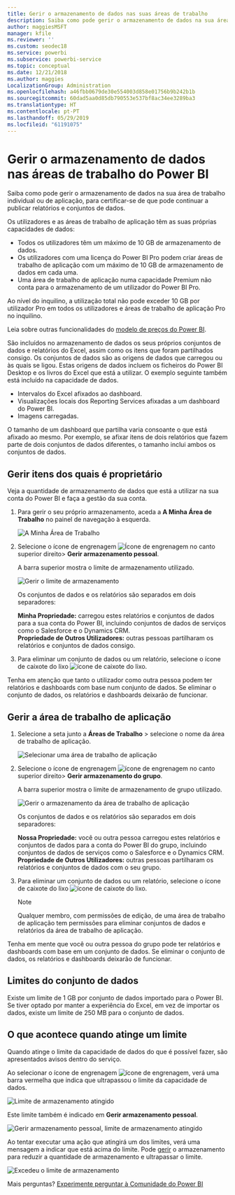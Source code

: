 ```yaml
---
title: Gerir o armazenamento de dados nas suas áreas de trabalho
description: Saiba como pode gerir o armazenamento de dados na sua área de trabalho individual ou de aplicação, para certificar-se de que pode continuar a publicar relatórios e conjuntos de dados.
author: maggiesMSFT
manager: kfile
ms.reviewer: ''
ms.custom: seodec18
ms.service: powerbi
ms.subservice: powerbi-service
ms.topic: conceptual
ms.date: 12/21/2018
ms.author: maggies
LocalizationGroup: Administration
ms.openlocfilehash: a46fbb0679de30e554003d858e01756b9b242b1b
ms.sourcegitcommit: 60dad5aa0d85db790553e537bf8ac34ee3289ba3
ms.translationtype: HT
ms.contentlocale: pt-PT
ms.lasthandoff: 05/29/2019
ms.locfileid: "61191075"
---
```

# <a name="manage-data-storage-in-power-bi-workspaces"></a>Gerir o armazenamento de dados nas áreas de trabalho do Power BI

Saiba como pode gerir o armazenamento de dados na sua área de trabalho individual ou de aplicação, para certificar-se de que pode continuar a publicar relatórios e conjuntos de dados.

Os utilizadores e as áreas de trabalho de aplicação têm as suas próprias capacidades de dados:

* Todos os utilizadores têm um máximo de 10 GB de armazenamento de dados.
* Os utilizadores com uma licença do Power BI Pro podem criar áreas de trabalho de aplicação com um máximo de 10 GB de armazenamento de dados em cada uma.
* Uma área de trabalho de aplicação numa capacidade Premium não conta para o armazenamento de um utilizador do Power BI Pro.

Ao nível do inquilino, a utilização total não pode exceder 10 GB por utilizador Pro em todos os utilizadores e áreas de trabalho de aplicação Pro no inquilino.

Leia sobre outras funcionalidades do [modelo de preços do Power BI](https://powerbi.microsoft.com/pricing).

São incluídos no armazenamento de dados os seus próprios conjuntos de dados e relatórios do Excel, assim como os itens que foram partilhados consigo. Os conjuntos de dados são as origens de dados que carregou ou às quais se ligou. Estas origens de dados incluem os ficheiros do Power BI Desktop e os livros do Excel que está a utilizar. O exemplo seguinte também está incluído na capacidade de dados.

* Intervalos do Excel afixados ao dashboard.
* Visualizações locais dos Reporting Services afixadas a um dashboard do Power BI.
* Imagens carregadas.

O tamanho de um dashboard que partilha varia consoante o que está afixado ao mesmo. Por exemplo, se afixar itens de dois relatórios que fazem parte de dois conjuntos de dados diferentes, o tamanho inclui ambos os conjuntos de dados.

<a name="manage"/>

## <a name="manage-items-you-own"></a>Gerir itens dos quais é proprietário

Veja a quantidade de armazenamento de dados que está a utilizar na sua conta do Power BI e faça a gestão da sua conta.

1. Para gerir o seu próprio armazenamento, aceda a **A Minha Área de Trabalho** no painel de navegação à esquerda.
   
    ![A Minha Área de Trabalho](media/service-admin-manage-your-data-storage-in-power-bi/pbi_myworkspace.png)
2. Selecione o ícone de engrenagem ![Ícone de engrenagem](media/service-admin-manage-your-data-storage-in-power-bi/pbi_gearicon.png) no canto superior direito\> **Gerir armazenamento pessoal**.
   
    A barra superior mostra o limite de armazenamento utilizado.
   
    ![Gerir o limite de armazenamento](media/service-admin-manage-your-data-storage-in-power-bi/pbi_persnlstorage.png)
   
    Os conjuntos de dados e os relatórios são separados em dois separadores:
   
    **Minha Propriedade:** carregou estes relatórios e conjuntos de dados para a sua conta do Power BI, incluindo conjuntos de dados de serviços como o Salesforce e o Dynamics CRM.  
    **Propriedade de Outros Utilizadores:** outras pessoas partilharam os relatórios e conjuntos de dados consigo.
1. Para eliminar um conjunto de dados ou um relatório, selecione o ícone de caixote do lixo ![ícone de caixote do lixo](media/service-admin-manage-your-data-storage-in-power-bi/pbi_deleteicon.png).

Tenha em atenção que tanto o utilizador como outra pessoa podem ter relatórios e dashboards com base num conjunto de dados. Se eliminar o conjunto de dados, os relatórios e dashboards deixarão de funcionar.

## <a name="manage-your-app-workspace"></a>Gerir a área de trabalho de aplicação
1. Selecione a seta junto a **Áreas de Trabalho** \> selecione o nome da área de trabalho de aplicação.
   
    ![Selecionar uma área de trabalho de aplicação](media/service-admin-manage-your-data-storage-in-power-bi/pbi_groupworkspaces.png)
2. Selecione o ícone de engrenagem ![ícone de engrenagem](media/service-admin-manage-your-data-storage-in-power-bi/pbi_gearicon.png) no canto superior direito\> **Gerir armazenamento do grupo**.
   
    A barra superior mostra o limite de armazenamento de grupo utilizado.
   
    ![Gerir o armazenamento da área de trabalho de aplicação](media/service-admin-manage-your-data-storage-in-power-bi/pbi_groupstorage.png)
   
    Os conjuntos de dados e os relatórios são separados em dois separadores:
   
    **Nossa Propriedade:** você ou outra pessoa carregou estes relatórios e conjuntos de dados para a conta do Power BI do grupo, incluindo conjuntos de dados de serviços como o Salesforce e o Dynamics CRM.
    **Propriedade de Outros Utilizadores:** outras pessoas partilharam os relatórios e conjuntos de dados com o seu grupo.
3. Para eliminar um conjunto de dados ou um relatório, selecione o ícone de caixote do lixo ![ícone de caixote do lixo](media/service-admin-manage-your-data-storage-in-power-bi/pbi_deleteicon.png).
   
   > [!NOTE]
   > Qualquer membro, com permissões de edição, de uma área de trabalho de aplicação tem permissões para eliminar conjuntos de dados e relatórios da área de trabalho de aplicação.
   > 
   > 

Tenha em mente que você ou outra pessoa do grupo pode ter relatórios e dashboards com base em um conjunto de dados. Se eliminar o conjunto de dados, os relatórios e dashboards deixarão de funcionar.

## <a name="dataset-limits"></a>Limites do conjunto de dados
Existe um limite de 1 GB por conjunto de dados importado para o Power BI. Se tiver optado por manter a experiência do Excel, em vez de importar os dados, existe um limite de 250 MB para o conjunto de dados.

## <a name="what-happens-when-you-reach-a-limit"></a>O que acontece quando atinge um limite
Quando atinge o limite da capacidade de dados do que é possível fazer, são apresentados avisos dentro do serviço. 

Ao selecionar o ícone de engrenagem ![ícone de engrenagem](media/service-admin-manage-your-data-storage-in-power-bi/pbi_gearicon.png), verá uma barra vermelha que indica que ultrapassou o limite da capacidade de dados.

![Limite de armazenamento atingido](media/service-admin-manage-your-data-storage-in-power-bi/manage-storage-limit.png)

Este limite também é indicado em **Gerir armazenamento pessoal**.

 ![Gerir armazenamento pessoal, limite de armazenamento atingido](media/service-admin-manage-your-data-storage-in-power-bi/manage-storage-limit2.png)

 Ao tentar executar uma ação que atingirá um dos limites, verá uma mensagem a indicar que está acima do limite. Pode [gerir](#manage) o armazenamento para reduzir a quantidade de armazenamento e ultrapassar o limite.

 ![Excedeu o limite de armazenamento](media/service-admin-manage-your-data-storage-in-power-bi/powerbi-pro-over-limit.png)

 Mais perguntas? [Experimente perguntar à Comunidade do Power BI](http://community.powerbi.com/)

